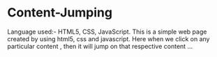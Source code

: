 # Content-Jumping
Language used:- HTML5, CSS, JavaScript.                           This is a simple web page created by using html5, css and javascript. Here when we click on any particular content , then it will jump on that respective content …
